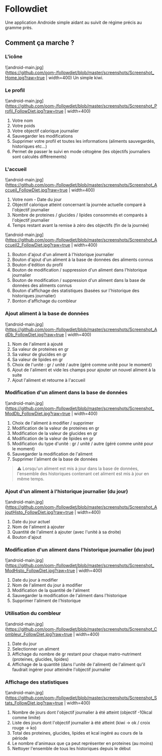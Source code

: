 # Followdiet
Une application Androide simple aidant au suivit de régime précis au gramme près.

## Comment ça marche ?
### L'icône
![android-main.jpg](https://github.com/oom-/followdiet/blob/master/screenshots/Screenshot_Home.jpg?raw=true | width=400)
Un simple kiwi.

### Le profil
![android-main.jpg](https://github.com/oom-/followdiet/blob/master/screenshots/Screenshot_Profil_FollowDiet.jpg?raw=true | width=400)
1. Votre nom
2. Votre poids
3. Votre objectif calorique journalier
4. Sauvegarder les modifications
5. Supprimer votre profil et toutes les informations (aliments sauvegardés, historiques etc...)
6. Permet de passer le suivi en mode cétogène (les objectifs journaliers sont calculés différements)

### L'accueil
![android-main.jpg](https://github.com/oom-/followdiet/blob/master/screenshots/Screenshot_Accueil_FollowDiet.jpg?raw=true | width=400)
1. Votre nom - Date du jour
2. Objectif calorique atteint concernant la journée actuelle comparé à l'objectif journalier
3. Nombre de proteines / glucides / lipides consommés et comparés à l'objectif journalier
4. Temps restant avant la remise à zéro des objectifs (fin de la journée)

![android-main.jpg](https://github.com/oom-/followdiet/blob/master/screenshots/Screenshot_Accueil2_FollowDiet.jpg?raw=true | width=400)
1. Bouton d'ajout d'un aliment à l'historique journalier
2. Bouton d'ajout d'un aliment à la base de données des aliments connus
3. Bouton d'édition du profil
4. Bouton de modification / suppression d'un aliment dans l'historique journalier
4. Bouton de modification / suppression d'un aliment dans la base de données des aliments connus
6. Bouton d'affichage des statistiques (basées sur l'historique des historiques journalier)
7. Bonton d'affichage du combleur

### Ajout aliment à la base de données
![android-main.jpg](https://github.com/oom-/followdiet/blob/master/screenshots/Screenshot_AdDb_FollowDiet.jpg?raw=true | width=400)
1. Nom de l'aliment à ajouté
2. Sa valeur de proteines en gr
3. Sa valeur de glucides en gr
4. Sa valeur de lipides en gr
5. Choix de l'unité : gr / unité / autre (géré comme unité pour le moment)
6. Ajout de l'aliment et vide les champs pour ajouter un nouvel aliment à la suite
7. Ajout l'aliment et retourne à l'accueil

### Modification d'un aliment dans la base de données
![android-main.jpg](https://github.com/oom-/followdiet/blob/master/screenshots/Screenshot_ModDb_FollowDiet.jpg?raw=true | width=400)
1. Choix de l'aliment à modifier / supprimer
2. Modification de la valeur de proteines en gr
3. Modification de la valeur de glucides en gr
4. Modification de la valeur de lipides en gr
5. Modification du type d'unité : gr / unité / autre (géré comme unité pour le moment)
6. Sauvegarder la modification de l'aliment
7. Supprimer l'aliment de la base de données

> ⚠️ Lorsqu'un aliment est mis à jour dans la base de données, l'ensemble des historiques contenant cet aliment est mis à jour en même temps.

### Ajout d'un aliment à l'historique journalier (du jour)
![android-main.jpg](https://github.com/oom-/followdiet/blob/master/screenshots/Screenshot_AjoutHisto_FollowDiet.jpg?raw=true | width=400)
1. Date du jour actuel
2. Nom de l'aliment à ajouter
3. Quantité de l'aliment à ajouter (avec l'unité à sa droite)
4. Bouton d'ajout

### Modification d'un aliment dans l'historique journalier (du jour)
![android-main.jpg](https://github.com/oom-/followdiet/blob/master/screenshots/Screenshot_ModHisto_FollowDiet.jpg?raw=true | width=400)
1. Date du jour à modifier
2. Nom de l'aliment du jour à modifier
3. Modification de la quantité de l'aliment
4. Sauvegarder la modification de l'aliment dans l'historique
5. Supprimer l'aliment de l'historique

### Utilisation du combleur
![android-main.jpg](https://github.com/oom-/followdiet/blob/master/screenshots/Screenshot_Combleur_FollowDiet.jpg?raw=true | width=400)
1. Date du jour
2. Selectionner un aliment
3. Affichage du nombre de gr restant pour chaque matro-nutriment (proteines, glucides, lipides)
4. Affichage de la quantité (dans l'unité de l'aliment) de l'aliment qu'il faudrait ingérer pour atteindre l'objectif journalier

### Affichage des statistiques
![android-main.jpg](https://github.com/oom-/followdiet/blob/master/screenshots/Screenshot_Stats_FollowDiet.jpg?raw=true | width=400)
1. Nombre de jours dont l'objectif journalier à été atteint (objectif -10kcal comme limite)
2. Liste des jours dont l'objectif journalier à été atteint (kiwi -> ok / croix rouge -> ko)
3. Total des proteines, glucides, lipides et kcal ingéré au cours de la période
4. Le nombre d'animaux que ça peut représenter en proteines (au moins)
5. Nettoyer l'ensemble de tous les historiques depuis le début